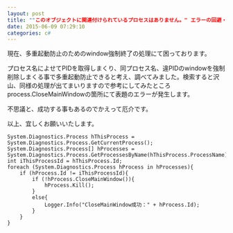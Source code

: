 ```yaml
---
layout: post
title: ""このオブジェクトに関連付けられているプロセスはありません。" エラーの回避・解決法について"
date: 2015-06-09 07:29:10
categories: c#
---
```

<p>現在、多重起動防止のためのwindow強制終了の処理にて困っております。</p>

<p>プロセス名によせてPIDを取得しまくり、同プロセス名、違PIDのwindowを強制削除しまくる事で多重起動防止できると考え、調べてみました。検索すると沢山、同様の処理が出てまいりますので参考にしてみたところprocess.CloseMainWindowの箇所にて表題のエラーが発生します。</p>

<p>不思議と、成功する事もあるのでかえって厄介です。</p>

<p>以上、宜しくお願いいたします。</p>

<pre><code>System.Diagnostics.Process hThisProcess = System.Diagnostics.Process.GetCurrentProcess();
System.Diagnostics.Process[] hProcesses = System.Diagnostics.Process.GetProcessesByName(hThisProcess.ProcessName);
int iThisProcessId = hThisProcess.Id;
foreach (System.Diagnostics.Process hProcess in hProcesses){
    if (hProcess.Id != iThisProcessId){
        if (!hProcess.CloseMainWindow()){
            hProcess.Kill(); 
        }
        else{
            Logger.Info("CloseMainWindow成功：" + hProcess.Id);
        }
    }
}
</code></pre>
